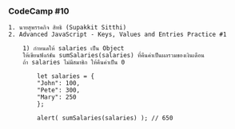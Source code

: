 ### CodeCamp #10
    1. นายสุพรรคกิจ สิทธิ (Supakkit Sitthi)
    2. Advanced JavaScript - Keys, Values and Entries Practice #1

        1) กำหนดให้ salaries เป็น Object
        ให้เขียนฟังก์ชัน sumSalaries(salaries) ที่คืนค่าเป็นผลรวมของเงินเดือน
        ถ้า salaries ไม่มีสมาชิก ให้คืนค่าเป็น 0

            let salaries = {
            "John": 100,
            "Pete": 300,
            "Mary": 250
            };

            alert( sumSalaries(salaries) ); // 650